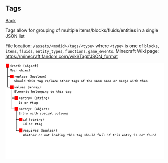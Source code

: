 ## Tags
[Back](json.md)

Tags allow for grouping of multiple items/blocks/fluids/entities in a single JSON list

File location: `/assets/<modid>/tags/<type>` where `<type>` is one of `blocks`, `items`, `fluids`, `entity_types`, `functions`, `game_events`.
Minecraft Wiki page: https://minecraft.fandom.com/wiki/Tag#JSON_format

![alt text](../../assets/json_tags.png)
